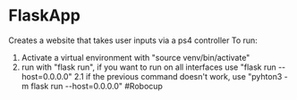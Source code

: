 # FlaskApp
Creates a website that takes user inputs via a ps4 controller
To run: 
1. Activate a virtual environment with "source venv/bin/activate"
2. run with "flask run", if you want to run on all interfaces use "flask run --host=0.0.0.0"
2.1 if the previous command doesn't work, use "pyhton3 -m flask run --host=0.0.0.0"
#Robocup
